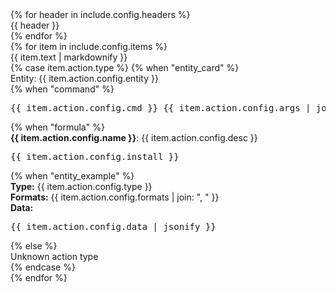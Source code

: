 <div class="flex flex-col space-y-4">
  <div class="grid grid-cols-2 gap-4">
    {% for header in include.config.headers %}
      <div class="font-bold">{{ header }}</div>
    {% endfor %}
  </div>
  {% for item in include.config.items %}
    <div class="grid grid-cols-2 gap-4">
      <div>{{ item.text | markdownify }}</div>
      <div>
        {% case item.action.type %}
          {% when "entity_card" %}
            <div class="entity-card">
              Entity: {{ item.action.config.entity }}
            </div>
          {% when "command" %}
            <div class="command">
              <pre>{{ item.action.config.cmd }} {{ item.action.config.args | join: " " }}</pre>
            </div>
          {% when "formula" %}
            <div class="formula">
              <div><strong>{{ item.action.config.name }}</strong>: {{ item.action.config.desc }}</div>
              <pre>{{ item.action.config.install }}</pre>
            </div>
          {% when "entity_example" %}
            <div class="entity-example">
              <div><strong>Type:</strong> {{ item.action.config.type }}</div>
              <div><strong>Formats:</strong> {{ item.action.config.formats | join: ", " }}</div>
              <div><strong>Data:</strong></div>
              <pre>{{ item.action.config.data | jsonify }}</pre>
            </div>
          {% else %}
            <div>Unknown action type</div>
        {% endcase %}
      </div>
    </div>
  {% endfor %}
</div>
